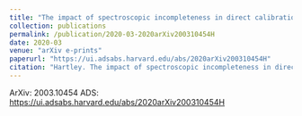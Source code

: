 ```yaml
---
title: "The impact of spectroscopic incompleteness in direct calibration of redshift distributions for weak lensing surveys"
collection: publications
permalink: /publication/2020-03-2020arXiv200310454H
date: 2020-03
venue: "arXiv e-prints"
paperurl: "https://ui.adsabs.harvard.edu/abs/2020arXiv200310454H"
citation: "Hartley. The impact of spectroscopic incompleteness in direct calibration of redshift distributions for weak lensing surveys. ArXiv, :, Mar 2020"
---
```


ArXiv: 2003.10454
ADS: https://ui.adsabs.harvard.edu/abs/2020arXiv200310454H

